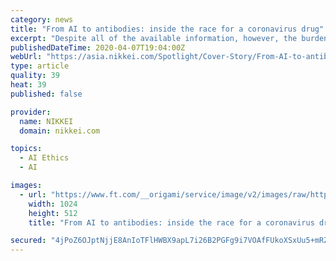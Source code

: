 ```yaml
---
category: news
title: "From AI to antibodies: inside the race for a coronavirus drug"
excerpt: "Despite all of the available information, however, the burden of decision making is still left to beleaguered doctors and nurses in the field, who have to judge the wisdom and balance the ethics of using unproven treatments ... CEO of Singapore-based Gero, which is using AI to try to identify drugs that could slow the process of aging."
publishedDateTime: 2020-04-07T19:04:00Z
webUrl: "https://asia.nikkei.com/Spotlight/Cover-Story/From-AI-to-antibodies-inside-the-race-for-a-coronavirus-drug"
type: article
quality: 39
heat: 39
published: false

provider:
  name: NIKKEI
  domain: nikkei.com

topics:
  - AI Ethics
  - AI

images:
  - url: "https://www.ft.com/__origami/service/image/v2/images/raw/https%3A%2F%2Fs3-ap-northeast-1.amazonaws.com%2Fpsh-ex-ftnikkei-3937bb4%2Fimages%2F8%2F7%2F8%2F0%2F26030878-4-eng-GB%2FCropped-1586253585Fullres_20NL8921.jpg?source=nar-cms&width=1024&height=512&fit=cover&gravity=faces"
    width: 1024
    height: 512
    title: "From AI to antibodies: inside the race for a coronavirus drug"

secured: "4jPoZ6OJptNjjE8AnIoTFlHWBX9apL7i26B2PGFg9i7VOAfFUkoXSxUu5+mRZb0oIFsuMfgZxaO9uqL82cbP7Z6f5l31lwYhRLWMewoRPrLK5azbZA06G+iu9JTvtGyMmTYn/A6nqis8TzzO74k35mrrE6doGI3NFMAMaFADpNei6mLTuMh05ZulCO26C0k/MngRdO+lNZf5rfZdH0du0CEFrRIoKgyUjpjzR5XSnquFW7vKs8GskjJEvhicwCuMrdB8LiWHcmZN4LTnKjb0ZAPwQX/Nh9LX7kUlRPvFFlA4Ulp/kIxQ9q7ddtUZFfBe;uSuVV/4bkSvODAPzbcVn5A=="
---
```


